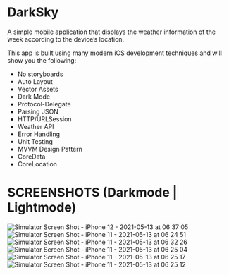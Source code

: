 # DarkSky
 A simple mobile application that displays the weather information of the week according to the device’s location.

This app is built using many modern iOS development techniques and will show you the following:
* No storyboards
* Auto Layout
* Vector Assets
* Dark Mode
* Protocol-Delegate
* Parsing JSON
* HTTP/URLSession
* Weather API
* Error Handling
* Unit Testing
* MVVM Design Pattern
* CoreData
* CoreLocation



# SCREENSHOTS (Darkmode | Lightmode)



![Simulator Screen Shot - iPhone 12 - 2021-05-13 at 06 37 05](https://user-images.githubusercontent.com/70209068/118139729-a904c480-b3d5-11eb-83e6-c497598582fa.png)
![Simulator Screen Shot - iPhone 11 - 2021-05-13 at 06 24 51](https://user-images.githubusercontent.com/70209068/118139771-b457f000-b3d5-11eb-8300-f374ac6f4802.png)
![Simulator Screen Shot - iPhone 11 - 2021-05-13 at 06 32 26](https://user-images.githubusercontent.com/70209068/118139811-bde15800-b3d5-11eb-87fa-8ace69e35c3c.png)
![Simulator Screen Shot - iPhone 11 - 2021-05-13 at 06 25 04](https://user-images.githubusercontent.com/70209068/118139837-c5a0fc80-b3d5-11eb-8c19-d3141fccf511.png)
![Simulator Screen Shot - iPhone 11 - 2021-05-13 at 06 25 17](https://user-images.githubusercontent.com/70209068/118139856-c89bed00-b3d5-11eb-8011-15606bcacbf6.png)
![Simulator Screen Shot - iPhone 11 - 2021-05-13 at 06 25 12](https://user-images.githubusercontent.com/70209068/118139867-cb96dd80-b3d5-11eb-8a59-95a7d1d108c4.png)
